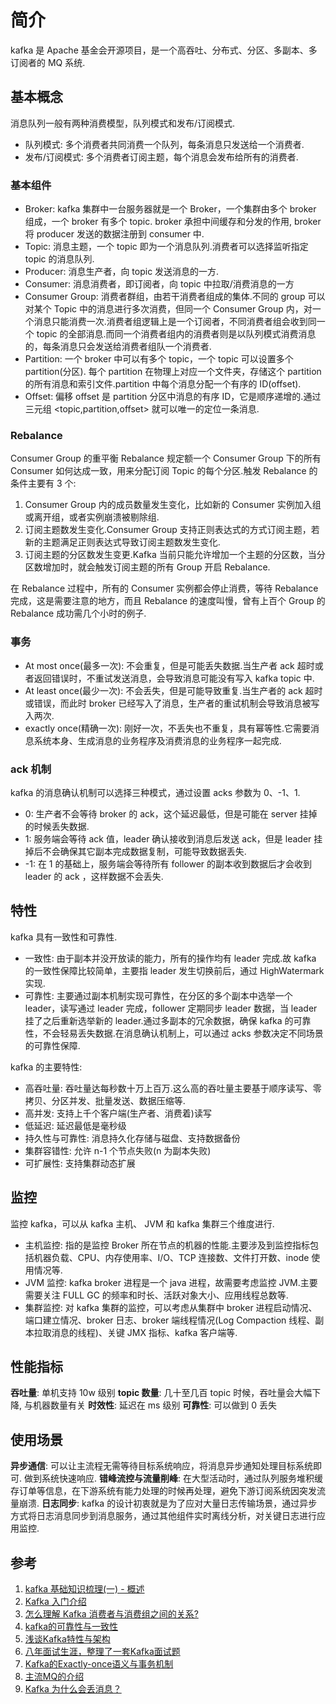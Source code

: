 # 简介
kafka 是 Apache 基金会开源项目，是一个高吞吐、分布式、分区、多副本、多订阅者的 MQ 系统.

## 基本概念
消息队列一般有两种消费模型，队列模式和发布/订阅模式.
- 队列模式: 多个消费者共同消费一个队列，每条消息只发送给一个消费者.
- 发布/订阅模式: 多个消费者订阅主题，每个消息会发布给所有的消费者.

### 基本组件
- Broker: kafka 集群中一台服务器就是一个 Broker，一个集群由多个 broker 组成，一个 broker 有多个 topic. broker 承担中间缓存和分发的作用, broker 将 producer 发送的数据注册到 consumer 中.
- Topic: 消息主题，一个 topic 即为一个消息队列.消费者可以选择监听指定 topic 的消息队列.
- Producer: 消息生产者，向 topic 发送消息的一方.
- Consumer: 消息消费者，即订阅者，向 topic 中拉取/消费消息的一方
- Consumer Group: 消费者群组，由若干消费者组成的集体.不同的 group 可以对某个 Topic 中的消息进行多次消费，但同一个 Consumer Group 内，对一个消息只能消费一次.消费者组逻辑上是一个订阅者，不同消费者组会收到同一个 topic 的全部消息.而同一个消费者组内的消费者则是以队列模式消费消息的，每条消息只会发送给消费者组队一个消费者.
- Partition: 一个 broker 中可以有多个 topic，一个 topic 可以设置多个 partition(分区). 每个 partition 在物理上对应一个文件夹，存储这个 partition 的所有消息和索引文件.partition 中每个消息分配一个有序的 ID(offset).
- Offset: 偏移 offset 是 partition 分区中消息的有序 ID，它是顺序递增的.通过三元组 <topic,partition,offset> 就可以唯一的定位一条消息.

### Rebalance
Consumer Group 的重平衡 Rebalance 规定额一个 Consumer Group 下的所有 Consumer 如何达成一致，用来分配订阅 Topic 的每个分区.触发 Rebalance 的条件主要有 3 个:
1. Consumer Group 内的成员数量发生变化，比如新的 Consumer 实例加入组或离开组，或者实例崩溃被剔除组.
2. 订阅主题数发生变化.Consumer Group 支持正则表达式的方式订阅主题，若新的主题满足正则表达式导致订阅主题数发生变化.
3. 订阅主题的分区数发生变更.Kafka 当前只能允许增加一个主题的分区数，当分区数增加时，就会触发订阅主题的所有 Group 开启 Rebalance.

在 Rebalance 过程中，所有的 Consumer 实例都会停止消费，等待 Rebalance 完成，这是需要注意的地方，而且 Rebalance 的速度叫慢，曾有上百个 Group 的 Rebalance 成功需几个小时的例子.

### 事务
- At most once(最多一次): 不会重复，但是可能丢失数据.当生产者 ack 超时或者返回错误时，不重试发送消息，会导致消息可能没有写入 kafka topic 中.
- At least once(最少一次): 不会丢失，但是可能导致重复.当生产者的 ack 超时或错误，而此时 broker 已经写入了消息，生产者的重试机制会导致消息被写入两次.
- exactly once(精确一次): 刚好一次，不丢失也不重复，具有幂等性.它需要消息系统本身、生成消息的业务程序及消费消息的业务程序一起完成.

### ack 机制
kafka 的消息确认机制可以选择三种模式，通过设置 acks 参数为 0、-1、1.
- 0: 生产者不会等待 broker 的 ack，这个延迟最低，但是可能在 server 挂掉的时候丢失数据.
- 1: 服务端会等待 ack 值，leader 确认接收到消息后发送 ack，但是 leader 挂掉后不会确保其它副本完成数据复制，可能导致数据丢失.
- -1: 在 1 的基础上，服务端会等待所有 follower 的副本收到数据后才会收到 leader 的 ack ，这样数据不会丢失.

## 特性
kafka 具有一致性和可靠性.
- 一致性: 由于副本并没开放读的能力，所有的操作均有 leader 完成.故 kafka 的一致性保障比较简单，主要指 leader 发生切换前后，通过 HighWatermark 实现.
- 可靠性: 主要通过副本机制实现可靠性，在分区的多个副本中选举一个 leader，读写通过 leader 完成，follower 定期同步 leader 数据，当 leader 挂了之后重新选举新的 leader.通过多副本的冗余数据，确保 kafka 的可靠性，不会轻易丢失数据.在消息确认机制上，可以通过 acks 参数决定不同场景的可靠性保障.

kafka 的主要特性:
- 高吞吐量: 吞吐量达每秒数十万上百万.这么高的吞吐量主要基于顺序读写、零拷贝、分区并发、批量发送、数据压缩等.
- 高并发: 支持上千个客户端(生产者、消费着)读写
- 低延迟: 延迟最低是毫秒级
- 持久性与可靠性: 消息持久化存储与磁盘、支持数据备份
- 集群容错性: 允许 n-1 个节点失败(n 为副本失败)
- 可扩展性: 支持集群动态扩展 

## 监控
监控 kafka，可以从 kafka 主机、 JVM 和 kafka 集群三个维度进行.
- 主机监控: 指的是监控 Broker 所在节点的机器的性能.主要涉及到监控指标包括机器负载、CPU、内存使用率、I/O、TCP 连接数、文件打开数、inode 使用情况等.
- JVM 监控: kafka broker 进程是一个 java 进程，故需要考虑监控 JVM.主要需要关注 FULL GC 的频率和时长、活跃对象大小、应用线程总数等.
- 集群监控: 对 kafka 集群的监控，可以考虑从集群中 broker 进程启动情况、端口建立情况、broker 日志、broker 端线程情况(Log Compaction 线程、副本拉取消息的线程)、关键 JMX 指标、kafka 客户端等.

## 性能指标
**吞吐量**: 单机支持 10w 级别
**topic 数量**: 几十至几百 topic 时候，吞吐量会大幅下降, 与机器数量有关
**时效性**: 延迟在 ms 级别
**可靠性**: 可以做到 0 丢失

## 使用场景
**异步通信**: 可以让主流程无需等待目标系统响应，将消息异步通知处理目标系统即可. 做到系统快速响应.
**错峰流控与流量削峰**: 在大型活动时，通过队列服务堆积缓存订单等信息，在下游系统有能力处理的时候再处理，避免下游订阅系统因突发流量崩溃.
**日志同步**: kafka 的设计初衷就是为了应对大量日志传输场景，通过异步方式将日志消息同步到消息服务，通过其他组件实时离线分析，对关键日志进行应用监控. 
## 参考
1. [kafka 基础知识梳理(一) - 概述](https://www.jianshu.com/p/6b9fa8891026)
2. [Kafka 入门介绍](https://lotabout.me/2018/kafka-introduction/)
3. [怎么理解 Kafka 消费者与消费组之间的关系?](https://segmentfault.com/a/1190000039125247)
4. [kafka的可靠性与一致性](https://zhuanlan.zhihu.com/p/107705346)
5. [浅谈Kafka特性与架构](https://juejin.cn/post/6844903957664382989)
6. [八年面试生涯，整理了一套Kafka面试题](https://juejin.cn/post/6844903889003610119)
7. [Kafka的Exactly-once语义与事务机制](https://www.cnblogs.com/luxiaoxun/p/13048474.html)
8. [主流MQ的介绍](https://juejin.cn/post/6844904122643120142)
9. [Kafka 为什么会丢消息？](https://www.toutiao.com/article/7149031751204323847/)